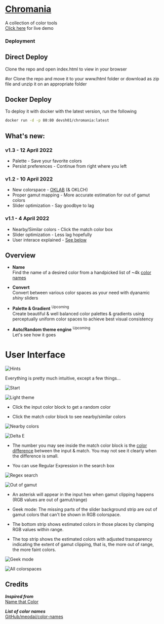 # [Chromania](https://impawstarlight.github.io/chromania)
A collection of color tools\
[Click here](https://impawstarlight.github.io/chromania)
for live demo

### Deployment
## Direct Deploy
Clone the repo and open index.html to view in your browser

#or
Clone the repo and move it to your www/html folder or
download as zip file and unzip it on an appropriate folder

## Docker Deploy
To deploy it with docker with the latest version, run the following
```bash
docker run -d -p 80:80 devsh01/chromania:latest
```

## What's new:
### v1.3 - 12 April 2022
- Palette - Save your favorite colors
- Persist preferences - Continue from right where you left
### v1.2 - 10 April 2022
- New colorspace - [OKLAB](https://bottosson.github.io/posts/oklab) (& OKLCH)
- Proper gamut mapping - More accurate estimation for out of gamut colors
- Slider optimization - Say goodbye to lag
### v1.1 - 4 April 2022
- Nearby/Similar colors - Click the match color box
- Slider optimization - Less lag hopefully
- User interace explained - [See below](#user-interface)

## Overview
- **Name**\
Find the name of a desired color from a handpicked
list of ~4k [color names](https://github.com/meodai/color-names)

- **Convert**\
Convert between various color spaces as your need
with dyanamic *shiny* sliders

- **Palette & Gradient** <sup>Upcoming</sup>\
Create beautiful & well balanced color palettes
& gradients using perceptually uniform color
spaces to achieve best visual consistency

- **Auto/Random theme engine** <sup>Upcoming</sup>\
Let's see how it goes

# User Interface

![Hints](images/hint.webp)

Everything is pretty much intuitive, except a few
things...

![Start](images/start.webp)

![Light theme](images/light.webp)

- Click the input color block to get a random color

- Click the match color block to see nearby/similar colors

![Nearby colors](images/near.webp)

![Delta E](images/delta.webp)

- The number you may see inside the match color block is
the [color difference](https://en.m.wikipedia.org/wiki/Color_difference#CIEDE2000) between the input & match.
You may not see it clearly when the difference is small.

- You can use Regular Expression in the search box

![Regex search](images/regex.webp)

![Out of gamut](images/gamut.webp)

- An asterisk will appear in the input hex when
gamut clipping happens (RGB values are out of gamut/range)

- Geek mode: The missing parts of the slider
background strip are out of gamut colors that can't
be shown in RGB colorspace.
- The bottom strip shows
estimated colors in those places by clamping RGB
values within range.
- The top strip shows the estimated
colors with adjusted transparency indicating the extent of
gamut clipping, that is, the more out of range, the
more faint colors.

![Geek mode](images/geek.webp)

![All colorspaces](images/all.webp)

## Credits

***Inspired from***\
[Name that Color](https://chir.ag/projects/name-that-color)

***List of color names***\
[GitHub/meodai/color-names](https://github.com/meodai/color-names)

